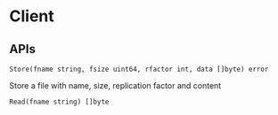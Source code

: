 # Client


## APIs

`Store(fname string, fsize uint64, rfactor int, data []byte) error`

Store a file with name, size, replication factor and content

`Read(fname string) []byte`